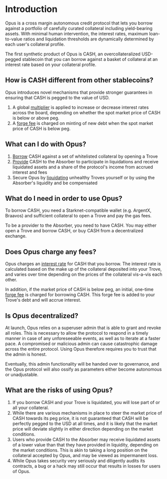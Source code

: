 # Introduction

Opus is a cross margin autonomous credit protocol that lets you borrow against a portfolio of carefully curated collateral including yield-bearing assets. With minimal human intervention, the interest rates, maximum loan-to-value ratios and liquidation thresholds are dynamically determined by each user's collateral profile.

The first synthetic product of Opus is CASH, an overcollateralized USD-pegged stablecoin that you can borrow against a basket of collateral at an interest rate based on your collateral profile.

## How is CASH different from other stablecoins?

Opus introduces novel mechanisms that provide stronger guarantees in ensuring that CASH is pegged to the value of USD.

1. A global [multiplier](price-stability.md#how-does-the-multiplier-work) is applied to increase or decrease interest rates across the board, depending on whether the spot market price of CASH is below or above peg.
2. A [forge fee](price-stability.md#how-do-forge-fees-work) is charged on minting of new debt when the spot market price of CASH is below peg.

## What can I do with Opus?

1. [Borrow](borrowing.md) CASH against a set of whitelisted collateral by opening a Trove
2. [Provide](liquidations-and-the-absorber.md#why-should-i-deposit-cash-to-the-absorber) CASH to the Absorber to participate in liquidations and receive liquidated assets and a share of the protocol's income from accrued interest and fees
3. Secure Opus by [liquidating](liquidations-and-the-absorber.md#what-are-the-incentives-to-perform-a-searcher-liquidation) unhealthy Troves yourself or by using the Absorber's liquidity and be compensated

## What do I need in order to use Opus?

To borrow CASH, you need a Starknet-compatible wallet (e.g. ArgentX, Braavos) and sufficient collateral to open a Trove and pay the gas fees.

To be a provider to the Absorber, you need to have CASH. You may either open a Trove and borrow CASH, or buy CASH from a decentralized exchange.

## Does Opus charge any fees?

Opus charges an [interest rate](borrowing.md#how-is-the-interest-rate-calculated) for CASH that you borrow. The interest rate is calculated based on the make up of the collateral deposited into your Trove, and varies over time depending on the prices of the collateral vis-a-vis each other.

In addition, if the market price of CASH is below peg, an initial, one-time [forge fee](price-stability.md#how-do-forge-fees-work) is charged for borrowing CASH. This forge fee is added to your Trove's debt and will accrue interest.

## Is Opus decentralized?

At launch, Opus relies on a superuser admin that is able to grant and revoke all roles. This is necessary to allow the protocol to respond in a timely manner in case of any unforeseeable events, as well as to iterate at a faster pace. A compromised or malicious admin can cause catastrophic damage across the entire protocol. Using Opus therefore requires you to trust that the admin is honest.

Eventually, this admin functionality will be handed over to governance, and the Opus protocol will also ossify as parameters either become autonomous or unadjustable.&#x20;

## What are the risks of using Opus?

1. If you borrow CASH and your Trove is liquidated, you will lose part of or all your collateral.
2. While there are various mechanisms in place to steer the market price of CASH towards its peg price, it is not guaranteed that CASH will be perfectly pegged to the USD at all times, and it is likely that the market price will deviate slightly in either direction depending on the market conditions.
3. Users who provide CASH to the Absorber may receive liquidated assets of a lower value than that they have provided in liquidity, depending on the market conditions. This is akin to taking a long position on the collateral accepted by Opus, and may be viewed as impermanent loss.
4. While Opus takes security very seriously and diligently audits its contracts, a bug or a hack may still occur that results in losses for users of Opus.

